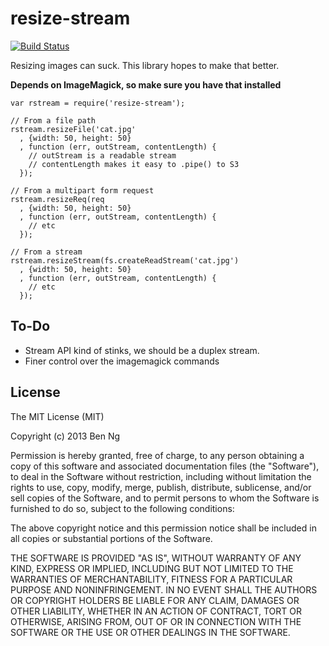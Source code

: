resize-stream
=============

[![Build Status](https://travis-ci.org/ben-ng/resize-stream.png?branch=master)](https://travis-ci.org/ben-ng/resize-stream)

Resizing images can suck. This library hopes to make that better.

**Depends on ImageMagick, so make sure you have that installed**

```
var rstream = require('resize-stream');

// From a file path
rstream.resizeFile('cat.jpg'
  , {width: 50, height: 50}
  , function (err, outStream, contentLength) {
    // outStream is a readable stream
    // contentLength makes it easy to .pipe() to S3
  });

// From a multipart form request
rstream.resizeReq(req
  , {width: 50, height: 50}
  , function (err, outStream, contentLength) {
    // etc
  });

// From a stream
rstream.resizeStream(fs.createReadStream('cat.jpg')
  , {width: 50, height: 50}
  , function (err, outStream, contentLength) {
    // etc
  });
```

To-Do
-----
 * Stream API kind of stinks, we should be a duplex stream.
 * Finer control over the imagemagick commands

License
-------
The MIT License (MIT)

Copyright (c) 2013 Ben Ng

Permission is hereby granted, free of charge, to any person obtaining a copy
of this software and associated documentation files (the "Software"), to deal
in the Software without restriction, including without limitation the rights
to use, copy, modify, merge, publish, distribute, sublicense, and/or sell
copies of the Software, and to permit persons to whom the Software is
furnished to do so, subject to the following conditions:

The above copyright notice and this permission notice shall be included in
all copies or substantial portions of the Software.

THE SOFTWARE IS PROVIDED "AS IS", WITHOUT WARRANTY OF ANY KIND, EXPRESS OR
IMPLIED, INCLUDING BUT NOT LIMITED TO THE WARRANTIES OF MERCHANTABILITY,
FITNESS FOR A PARTICULAR PURPOSE AND NONINFRINGEMENT. IN NO EVENT SHALL THE
AUTHORS OR COPYRIGHT HOLDERS BE LIABLE FOR ANY CLAIM, DAMAGES OR OTHER
LIABILITY, WHETHER IN AN ACTION OF CONTRACT, TORT OR OTHERWISE, ARISING FROM,
OUT OF OR IN CONNECTION WITH THE SOFTWARE OR THE USE OR OTHER DEALINGS IN
THE SOFTWARE.
